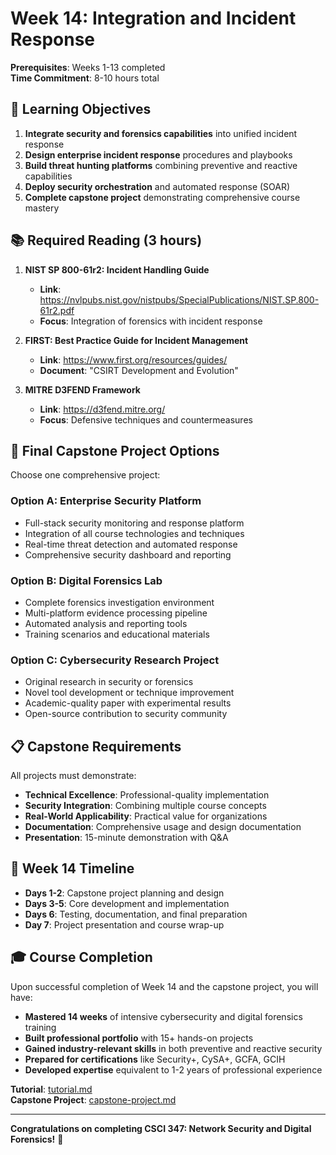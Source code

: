 # Week 14: Integration and Incident Response

**Prerequisites**: Weeks 1-13 completed  
**Time Commitment**: 8-10 hours total  

## 🎯 Learning Objectives

1. **Integrate security and forensics capabilities** into unified incident response
2. **Design enterprise incident response** procedures and playbooks
3. **Build threat hunting platforms** combining preventive and reactive capabilities
4. **Deploy security orchestration** and automated response (SOAR)
5. **Complete capstone project** demonstrating comprehensive course mastery

## 📚 Required Reading (3 hours)

1. **NIST SP 800-61r2: Incident Handling Guide**
   - **Link**: https://nvlpubs.nist.gov/nistpubs/SpecialPublications/NIST.SP.800-61r2.pdf
   - **Focus**: Integration of forensics with incident response

2. **FIRST: Best Practice Guide for Incident Management**
   - **Link**: https://www.first.org/resources/guides/
   - **Document**: "CSIRT Development and Evolution"

3. **MITRE D3FEND Framework**
   - **Link**: https://d3fend.mitre.org/
   - **Focus**: Defensive techniques and countermeasures

## 🎯 Final Capstone Project Options

Choose one comprehensive project:

### Option A: Enterprise Security Platform
- Full-stack security monitoring and response platform
- Integration of all course technologies and techniques
- Real-time threat detection and automated response
- Comprehensive security dashboard and reporting

### Option B: Digital Forensics Lab
- Complete forensics investigation environment
- Multi-platform evidence processing pipeline
- Automated analysis and reporting tools
- Training scenarios and educational materials

### Option C: Cybersecurity Research Project
- Original research in security or forensics
- Novel tool development or technique improvement
- Academic-quality paper with experimental results
- Open-source contribution to security community

## 📋 Capstone Requirements

All projects must demonstrate:
- **Technical Excellence**: Professional-quality implementation
- **Security Integration**: Combining multiple course concepts
- **Real-World Applicability**: Practical value for organizations
- **Documentation**: Comprehensive usage and design documentation
- **Presentation**: 15-minute demonstration with Q&A

## 📅 Week 14 Timeline

- **Days 1-2**: Capstone project planning and design
- **Days 3-5**: Core development and implementation
- **Days 6**: Testing, documentation, and final preparation
- **Day 7**: Project presentation and course wrap-up

## 🎓 Course Completion

Upon successful completion of Week 14 and the capstone project, you will have:
- **Mastered 14 weeks** of intensive cybersecurity and digital forensics training
- **Built professional portfolio** with 15+ hands-on projects
- **Gained industry-relevant skills** in both preventive and reactive security
- **Prepared for certifications** like Security+, CySA+, GCFA, GCIH
- **Developed expertise** equivalent to 1-2 years of professional experience

**Tutorial**: [tutorial.md](tutorial.md)  
**Capstone Project**: [capstone-project.md](capstone-project.md)

---

**Congratulations on completing CSCI 347: Network Security and Digital Forensics!** 🎉